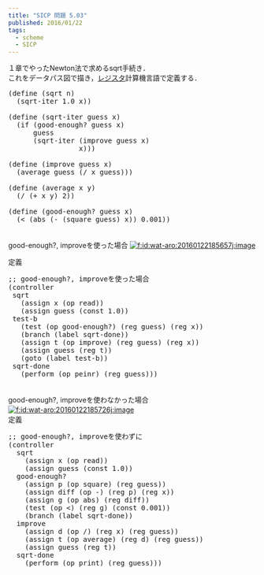```yaml
---
title: "SICP 問題 5.03"
published: 2016/01/22
tags:
  - scheme
  - SICP
---
```


<p>１章でやったNewton法で求めるsqrt手続き．<br/>
これをデータパス図で描き，<a class="keyword" href="http://d.hatena.ne.jp/keyword/%A5%EC%A5%B8%A5%B9%A5%BF">レジスタ</a>計算機言語で定義する．</p>

<pre class="code lang-scheme" data-lang="scheme" data-unlink><span class="synSpecial">(</span><span class="synStatement">define</span> <span class="synSpecial">(</span><span class="synIdentifier">sqrt</span> n<span class="synSpecial">)</span>
  <span class="synSpecial">(</span>sqrt-iter <span class="synConstant">1.0</span> x<span class="synSpecial">))</span>

<span class="synSpecial">(</span><span class="synStatement">define</span> <span class="synSpecial">(</span>sqrt-iter guess x<span class="synSpecial">)</span>
  <span class="synSpecial">(</span><span class="synStatement">if</span> <span class="synSpecial">(</span>good-enough? guess x<span class="synSpecial">)</span>
      guess
      <span class="synSpecial">(</span>sqrt-iter <span class="synSpecial">(</span>improve guess x<span class="synSpecial">)</span>
                 x<span class="synSpecial">)))</span>

<span class="synSpecial">(</span><span class="synStatement">define</span> <span class="synSpecial">(</span>improve guess x<span class="synSpecial">)</span>
  <span class="synSpecial">(</span>average guess <span class="synSpecial">(</span><span class="synIdentifier">/</span> x guess<span class="synSpecial">)))</span>

<span class="synSpecial">(</span><span class="synStatement">define</span> <span class="synSpecial">(</span>average x y<span class="synSpecial">)</span>
  <span class="synSpecial">(</span><span class="synIdentifier">/</span> <span class="synSpecial">(</span><span class="synIdentifier">+</span> x y<span class="synSpecial">)</span> <span class="synConstant">2</span><span class="synSpecial">))</span>

<span class="synSpecial">(</span><span class="synStatement">define</span> <span class="synSpecial">(</span>good-enough? guess x<span class="synSpecial">)</span>
  <span class="synSpecial">(</span><span class="synIdentifier">&lt;</span> <span class="synSpecial">(</span><span class="synIdentifier">abs</span> <span class="synSpecial">(</span><span class="synIdentifier">-</span> <span class="synSpecial">(</span>square guess<span class="synSpecial">)</span> x<span class="synSpecial">))</span> <span class="synConstant">0.001</span><span class="synSpecial">))</span>
</pre>


<p>　<br/>
good-enough?, improveを使った場合
<span itemscope itemtype="http://schema.org/Photograph"><a href="http://f.hatena.ne.jp/wat-aro/20160122185657" class="hatena-fotolife" itemprop="url"><img src="http://cdn-ak.f.st-hatena.com/images/fotolife/w/wat-aro/20160122/20160122185657.jpg" alt="f:id:wat-aro:20160122185657j:image" title="f:id:wat-aro:20160122185657j:image" class="hatena-fotolife" itemprop="image"></a></span></p>

<p>定義</p>

<pre class="code lang-scheme" data-lang="scheme" data-unlink><span class="synComment">;; good-enough?, improveを使った場合</span>
<span class="synSpecial">(</span>controller
 <span class="synIdentifier">sqrt</span>
   <span class="synSpecial">(</span>assign x <span class="synSpecial">(</span>op <span class="synIdentifier">read</span><span class="synSpecial">))</span>
   <span class="synSpecial">(</span>assign guess <span class="synSpecial">(</span>const <span class="synConstant">1.0</span><span class="synSpecial">))</span>
 test-b
   <span class="synSpecial">(</span>test <span class="synSpecial">(</span>op good-enough?<span class="synSpecial">)</span> <span class="synSpecial">(</span>reg guess<span class="synSpecial">)</span> <span class="synSpecial">(</span>reg x<span class="synSpecial">))</span>
   <span class="synSpecial">(</span>branch <span class="synSpecial">(</span>label sqrt-done<span class="synSpecial">))</span>
   <span class="synSpecial">(</span>assign t <span class="synSpecial">(</span>op improve<span class="synSpecial">)</span> <span class="synSpecial">(</span>reg guess<span class="synSpecial">)</span> <span class="synSpecial">(</span>reg x<span class="synSpecial">))</span>
   <span class="synSpecial">(</span>assign guess <span class="synSpecial">(</span>reg t<span class="synSpecial">))</span>
   <span class="synSpecial">(</span>goto <span class="synSpecial">(</span>label test-b<span class="synSpecial">))</span>
 sqrt-done
   <span class="synSpecial">(</span>perform <span class="synSpecial">(</span>op peinr<span class="synSpecial">)</span> <span class="synSpecial">(</span>reg guess<span class="synSpecial">)))</span>
</pre>


<p>　<br/>
good-enough?, improveを使わなかった場合
<span itemscope itemtype="http://schema.org/Photograph"><a href="http://f.hatena.ne.jp/wat-aro/20160122185726" class="hatena-fotolife" itemprop="url"><img src="http://cdn-ak.f.st-hatena.com/images/fotolife/w/wat-aro/20160122/20160122185726.jpg" alt="f:id:wat-aro:20160122185726j:image" title="f:id:wat-aro:20160122185726j:image" class="hatena-fotolife" itemprop="image"></a></span>
　<br/>
定義</p>

<pre class="code lang-scheme" data-lang="scheme" data-unlink><span class="synComment">;; good-enough?, improveを使わずに</span>
<span class="synSpecial">(</span>controller
  <span class="synIdentifier">sqrt</span>
    <span class="synSpecial">(</span>assign x <span class="synSpecial">(</span>op <span class="synIdentifier">read</span><span class="synSpecial">))</span>
    <span class="synSpecial">(</span>assign guess <span class="synSpecial">(</span>const <span class="synConstant">1.0</span><span class="synSpecial">))</span>
  good-enough?
    <span class="synSpecial">(</span>assign p <span class="synSpecial">(</span>op square<span class="synSpecial">)</span> <span class="synSpecial">(</span>reg guess<span class="synSpecial">))</span>
    <span class="synSpecial">(</span>assign diff <span class="synSpecial">(</span>op <span class="synIdentifier">-</span><span class="synSpecial">)</span> <span class="synSpecial">(</span>reg p<span class="synSpecial">)</span> <span class="synSpecial">(</span>reg x<span class="synSpecial">))</span>
    <span class="synSpecial">(</span>assign g <span class="synSpecial">(</span>op <span class="synIdentifier">abs</span><span class="synSpecial">)</span> <span class="synSpecial">(</span>reg diff<span class="synSpecial">))</span>
    <span class="synSpecial">(</span>test <span class="synSpecial">(</span>op <span class="synIdentifier">&lt;</span><span class="synSpecial">)</span> <span class="synSpecial">(</span>reg g<span class="synSpecial">)</span> <span class="synSpecial">(</span>const <span class="synConstant">0.001</span><span class="synSpecial">))</span>
    <span class="synSpecial">(</span>branch <span class="synSpecial">(</span>label sqrt-done<span class="synSpecial">))</span>
  improve
    <span class="synSpecial">(</span>assign d <span class="synSpecial">(</span>op <span class="synIdentifier">/</span><span class="synSpecial">)</span> <span class="synSpecial">(</span>reg x<span class="synSpecial">)</span> <span class="synSpecial">(</span>reg guess<span class="synSpecial">))</span>
    <span class="synSpecial">(</span>assign t <span class="synSpecial">(</span>op average<span class="synSpecial">)</span> <span class="synSpecial">(</span>reg d<span class="synSpecial">)</span> <span class="synSpecial">(</span>reg guess<span class="synSpecial">))</span>
    <span class="synSpecial">(</span>assign guess <span class="synSpecial">(</span>reg t<span class="synSpecial">))</span>
  sqrt-done
    <span class="synSpecial">(</span>perform <span class="synSpecial">(</span>op print<span class="synSpecial">)</span> <span class="synSpecial">(</span>reg guess<span class="synSpecial">)))</span>
</pre>


